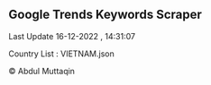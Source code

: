 

## Google Trends Keywords Scraper 
 
Last Update 16-12-2022 , 14:31:07

Country List :
VIETNAM.json



© Abdul Muttaqin 
